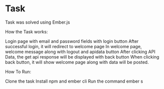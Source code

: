# Task
Task was solved using Ember.js

How the Task works:

Login page with email and password fields with login button
After successful login, it will redirect to welcome page
In welcome page, welcome message along with logout and apidata button
After clicking API Data, the get api response will be displayed with back button
When clicking back button, it will show welcome page along with data will be posted.

How To Run:

Clone the task
Install npm and ember cli
Run the command ember s